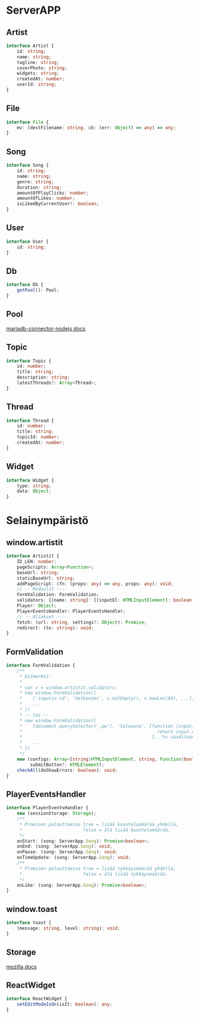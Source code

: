 # ServerAPP

## Artist

```typescript
interface Artist {
    id: string;
    name: string;
    tagline: string;
    coverPhoto: string;
    widgets: string;
    createdAt: number;
    userId: string;
}
```

## File

```typescript
interface File {
    mv: (destFilename: string, cb: (err: Object) => any) => any;
}
```

## Song

```typescript
interface Song {
    id: string;
    name: string;
    genre: string;
    duration: string;
    amountOfPlayClicks: number;
    amountOfLikes: number;
    isLikedByCurrentUser?: boolean;
}
```

## User

```typescript
interface User {
    id: string;
}
```

## Db

```typescript
interface Db {
    getPool(): Pool;
}
```

## Pool

[mariadb-connector-nodejs docs](https://github.com/MariaDB/mariadb-connector-nodejs/blob/master/documentation/promise-api.md#poolgetconnection--promise)

## Topic

```typescript
interface Topic {
    id: number;
    title: string;
    description: string;
    latestThreads?: Array<Thread>;
}
```

## Thread

```typescript
interface Thread {
    id: number;
    title: string;
    topicId: number;
    createdAt: number;
}
```

## Widget

```typescript
interface Widget {
    type: string;
    data: Object;
}
```

# Selainympäristö

## window.artistit

```typescript
interface Artistit {
    ID_LEN: number;
    pageScripts: Array<Function>;
    baseUrl: string;
    staticBaseUrl: string;
    addPageScript: (fn: (props: any) => any, props: any): void;
    // -- Moduulit ----
    FormValidation: FormValidation;
    validators: {[name: string]: [(inputEl: HTMLInputElement): boolean, string];};
    Player: Object;
    PlayerEventsHandler: PlayerEventsHandler;
    // -- Aliakset ----
    fetch: (url: string, settings?: Object): Promise;
    redirect: (to: string): void;
}
```

## FormValidation

```typescript
interface FormValidation {
    /**
     * Esimerkki:
     *
     * var v = window.artistit.validators;
     * new window.FormValidation([
     *    ['inputin-id', 'Selkonimi', v.notEmpty(), v.maxLen(64), ...],
     *    ...
     * ])
     * -- tai --
     * new window.FormValidation([
     *    [document.querySelector('.pw'), 'Salasana', [function (input) {
     *                                                   return input.value != ''
     *                                                 }, '%s vaaditaan'], ...],
     *    ...
     * ])
     */
    new (configs: Array<[string|HTMLInputElement, string, Function|boolean...]>,
         submitButton?: HTMLElement);
    checkAll(doShowErrors: boolean): void;
}
```

## PlayerEventsHandler

```typescript
interface PlayerEventsHandler {
    new (sessionStorage: Storage);
    /**
     * Promisen palauttaessa true = lisää kuuntelumäärää yhdellä,
     *                       false = älä lisää kuuntelumäärää.
     */
    onStart: (song: ServerApp.Song): Promise<boolean>;
    onEnd: (song: ServerApp.Song): void;
    onPause: (song: ServerApp.Song): void;
    onTimeUpdate: (song: ServerApp.Song): void;
    /**
     * Promisen palauttaessa true = lisää tykkäysmäärää yhdellä,
     *                       false = älä lisää tykkäysmäärää.
     */
    onLike: (song: ServerApp.Song): Promise<boolean>;
}
```

## window.toast

```typescript
interface toast {
    (message: string, level: string): void;
}
```

## Storage

[mozilla docs](https://developer.mozilla.org/en-US/docs/Web/API/Storage)

## ReactWidget

```typescript
interface ReactWidget {
    setEditModeIsOn(isIt: boolean): any;
}
```